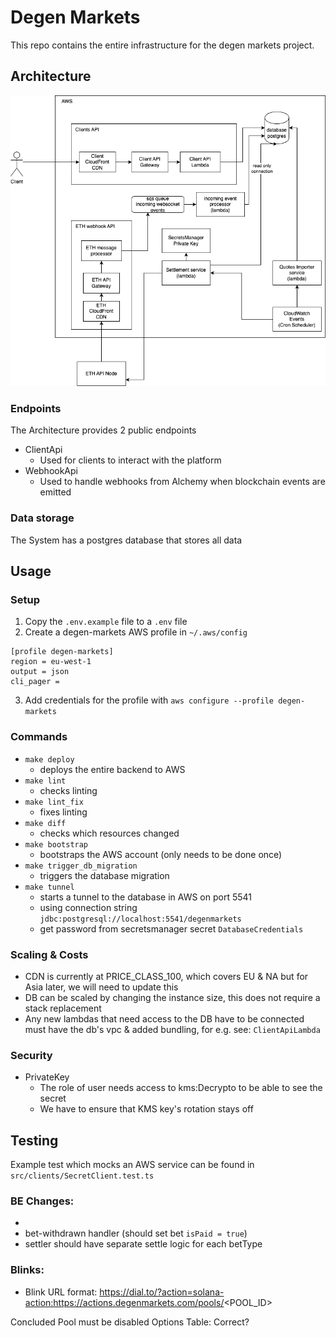 # Degen Markets

This repo contains the entire infrastructure for the degen markets project.

## Architecture

![](docs/arch-overview.drawio.png)

### Endpoints

The Architecture provides 2 public endpoints

- ClientApi
  - Used for clients to interact with the platform
- WebhookApi
  - Used to handle webhooks from Alchemy when blockchain events are emitted

### Data storage

The System has a postgres database that stores all data

## Usage

### Setup

1. Copy the `.env.example` file to a `.env` file
2. Create a degen-markets AWS profile in `~/.aws/config`

```
[profile degen-markets]
region = eu-west-1
output = json
cli_pager =
```

3. Add credentials for the profile with `aws configure --profile degen-markets`

### Commands

- `make deploy`
  - deploys the entire backend to AWS
- `make lint`
  - checks linting
- `make lint_fix`
  - fixes linting
- `make diff`
  - checks which resources changed
- `make bootstrap`
  - bootstraps the AWS account (only needs to be done once)
- `make trigger_db_migration`
  - triggers the database migration
- `make tunnel`
  - starts a tunnel to the database in AWS on port 5541
  - using connection string `jdbc:postgresql://localhost:5541/degenmarkets`
  - get password from secretsmanager secret `DatabaseCredentials`

### Scaling & Costs

- CDN is currently at PRICE_CLASS_100, which covers EU & NA but for Asia later, we will need to update this
- DB can be scaled by changing the instance size, this does not require a stack replacement
- Any new lambdas that need access to the DB have to be connected must have the db's vpc & added bundling, for e.g. see: `ClientApiLambda`

### Security

- PrivateKey
  - The role of user needs access to kms:Decrypto to be able to see the secret
  - We have to ensure that KMS key's rotation stays off

## Testing

Example test which mocks an AWS service can be found in `src/clients/SecretClient.test.ts`

### BE Changes:

-
- bet-withdrawn handler (should set bet `isPaid = true`)
- settler should have separate settle logic for each betType

### Blinks:

- Blink URL format: https://dial.to/?action=solana-action:https://actions.degenmarkets.com/pools/<POOL_ID>

Concluded Pool must be disabled
Options Table: Correct?
